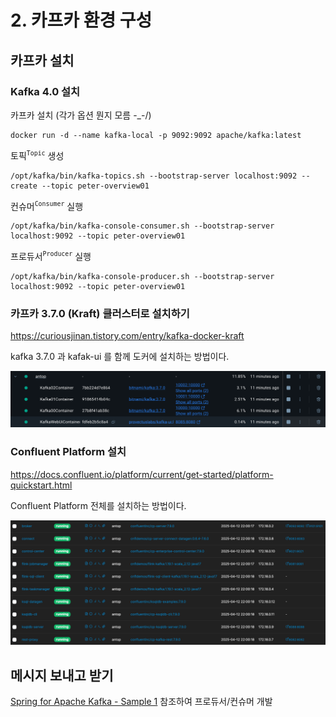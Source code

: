 # 2. 카프카 환경 구성

## 카프카 설치

### Kafka 4.0 설치

카프카 설치 (각가 옵션 뭔지 모름 -_-/)

```
docker run -d --name kafka-local -p 9092:9092 apache/kafka:latest
```

토픽<sup>`Topic`</sup> 생성

```
/opt/kafka/bin/kafka-topics.sh --bootstrap-server localhost:9092 --create --topic peter-overview01
```

컨슈머<sup>`Consumer`</sup> 실행

```
/opt/kafka/bin/kafka-console-consumer.sh --bootstrap-server localhost:9092 --topic peter-overview01
```

프로듀서<sup>`Producer`</sup> 실행

```
/opt/kafka/bin/kafka-console-producer.sh --bootstrap-server localhost:9092 --topic peter-overview01
```

### 카프카 3.7.0 (Kraft) 클러스터로 설치하기

https://curiousjinan.tistory.com/entry/kafka-docker-kraft

kafka 3.7.0 과 kafak-ui 를 함께 도커에 설치하는 방법이다.

![Docker Desktop](./assets/SCR-20250414-khjk.png)

### Confluent Platform 설치

https://docs.confluent.io/platform/current/get-started/platform-quickstart.html

Confluent Platform 전체를 설치하는 방법이다.

![Portainer](./assets/SCR-20250414-kjzt.png)

## 메시지 보내고 받기

[Spring for Apache Kafka - Sample 1](https://github.com/spring-projects/spring-kafka/tree/main/samples/sample-01) 참조하여 프로듀서/컨슈머 개발
